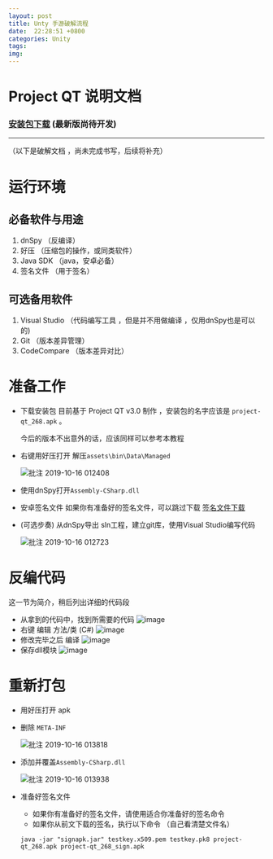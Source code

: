 ```yaml
---
layout: post
title: Unty 手游破解流程
date:  22:28:51 +0800
categories: Unity
tags: 
img: 
---
```


# Project QT 说明文档


###  [安装包下载](./) (最新版尚待开发)

---

（以下是破解文档 ，尚未完成书写，后续将补充）
# 运行环境

## 必备软件与用途

1. dnSpy （反编译）
2. 好压 （压缩包的操作，或同类软件）
3. Java SDK （java，安卓必备）
4. 签名文件 （用于签名）

## 可选备用软件

1. Visual Studio  （代码编写工具 ，但是并不用做编译 ，仅用dnSpy也是可以的)
2. Git  （版本差异管理）
3. CodeCompare  （版本差异对比）
   
# 准备工作
- 下载安装包
    目前基于 Project QT v3.0 制作 ，安装包的名字应该是 `project-qt_268.apk` 。

    今后的版本不出意外的话，应该同样可以参考本教程
- 右键用好压打开
   解压`assets\bin\Data\Managed`
  
  ![批注 2019-10-16 012408](https://i.loli.net/2019/10/16/QlCarOkHoLh1IsY.png)
- 使用dnSpy打开`Assembly-CSharp.dll`

- 安卓签名文件
  如果你有准备好的签名文件，可以跳过下载
  [签名文件下载](http://www.greenxf.com/soft/95740.html)
- (可选步奏) 从dnSpy导出 sln工程，建立git库，使用Visual Studio编写代码
  
  ![批注 2019-10-16 012723](https://i.loli.net/2019/10/16/pBbm1DchtE4XaKC.png)

# 反编代码
   这一节为简介，稍后列出详细的代码段
- 从拿到的代码中，找到所需要的代码
  ![image]()
- 右键 编辑 方法/类 (C#)
  ![image]()
- 修改完毕之后 编译
  ![image]()
- 保存dll模块
  ![image]()

# 重新打包
- 用好压打开 apk
- 删除 `META-INF`
  
  ![批注 2019-10-16 013818](https://i.loli.net/2019/10/16/aY45Vx8qM9lRoN6.png)
- 添加并覆盖`Assembly-CSharp.dll`
  
  ![批注 2019-10-16 013938](https://i.loli.net/2019/10/16/BFWqERNDMefgGho.png)
- 准备好签名文件
    - 如果你有准备好的签名文件，请使用适合你准备好的签名命令
    - 如果你从前文下载的签名，执行以下命令 （自己看清楚文件名）
  ``` (cmd)
  java -jar "signapk.jar" testkey.x509.pem testkey.pk8 project-qt_268.apk project-qt_268_sign.apk
  ```